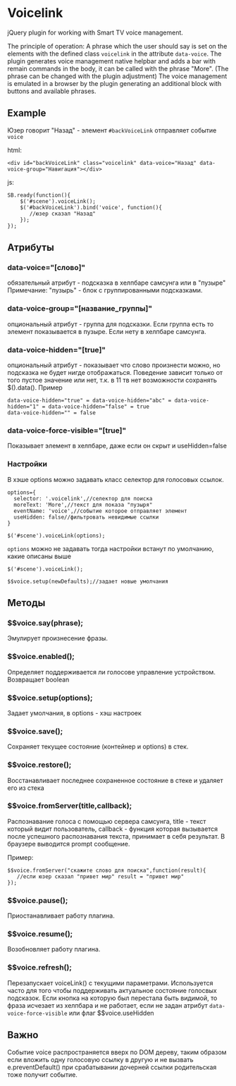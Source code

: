 # Voicelink

jQuery plugin for working with Smart TV voice management.

The principle of operation: A phrase which the user should say is set on the elements with the defined class `voicelink` in the attribute `data-voice`. The plugin generates voice management native helpbar and adds a bar with remain commands in the body, it can be called with the phrase "More". (The phrase can be changed with the plugin adjustment)
The voice management is emulated in a browser by the plugin generating an additional block with buttons and available phrases.

## Example


Юзер говорит "Назад" - элемент `#backVoiceLink` отправляет событие `voice`


html:
```
<div id="backVoiceLink" class="voicelink" data-voice="Назад" data-voice-group="Навигация"></div>
```

js:
```
SB.ready(function(){
    $('#scene').voiceLink();
    $('#backVoiceLink').bind('voice', function(){
       //юзер сказал "Назад"
    });
});
```

## Атрибуты

### data-voice="[слово]"

обязательный атрибут - подсказка в хелпбаре самсунга или в "пузыре"
Примечание: "пузырь" - блок с группированными подсказками.

### data-voice-group="[название_группы]"

опциональный атрибут - группа для подсказки. Если группа есть то элемент показывается в пузыре. Если нету в хелпбаре самсунга.

### data-voice-hidden="[true]"

опциональный атрибут - показывает что слово произнести можно, но подсказка не будет нигде отображаться.
Поведение зависит только от того пустое значение или нет, т.к. в 11 тв нет возможности сохранять $().data().
Пример

```
data-voice-hidden="true" = data-voice-hidden="abc" = data-voice-hidden="1" = data-voice-hidden="false" = true
data-voice-hidden="" = false
```


### data-voice-force-visible="[true]"

Показывает элемент в хелпбаре, даже если он скрыт и useHidden=false



### Настройки

В хэше options можно задавать класс селектор для голосовых ссылок.
```
options={
  selector: '.voicelink',//селектор для поиска
  moreText: 'More',//текст для показа "пузыря"
  eventName: 'voice',//событие которое отправляет элемент
  useHidden: false//фильтровать невидимые ссылки
}

$('#scene').voiceLink(options);
```

`options` можно не задавать тогда настройки встанут по умолчанию, какие описаны выше

```
$('#scene').voiceLink();
```

```
$$voice.setup(newDefaults);//задает новые умолчания
```

## Методы

### $$voice.say(phrase);

Эмулирует произнесение фразы.

### $$voice.enabled();

Определяет поддерживается ли голосове управление устройством. Возвращает boolean

### $$voice.setup(options);

Задает умолчания, в options - хэш настроек

### $$voice.save();

Сохраняет текущее состояние (контейнер и options) в стек.

### $$voice.restore();

Восстанавливает последнее сохраненное состояние в стеке и удаляет его из стека

### $$voice.fromServer(title,callback);

Распознавание голоса с помощью сервера самсунга, title - текст который видит пользователь, callback - функция которая вызывается после успешного распознавания текста, принимает в себя результат.
В браузере выводится prompt сообщение.

Пример:

```
$$voice.fromServer("скажите слово для поиска",function(result){
   //если юзер сказал "привет мир" result = "привет мир"
});
```

### $$voice.pause();

Приостанавливает работу плагина.

### $$voice.resume();

Возобновляет работу плагина.

### $$voice.refresh();

Перезапускает voiceLink() с текущими параметрами. Используется часто для того чтобы поддерживать актуальное состояние голосвых подсказок.
Если кнопка на которую был перестала быть видимой, то фраза исчезает из хелпбара и не работает, если не задан атрибут `data-voice-force-visible` или флаг $$voice.useHidden


## Важно

Событие voice распространяется вверх по DOM дереву, таким образом если вложить одну голосовую ссылку в другую и не вызвать e.preventDefault() при срабатывании дочерней ссылки родительская тоже получит событие.




